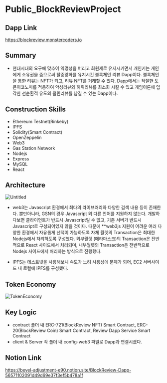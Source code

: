 # Public_BlockReviewProject

## Dapp Link
https://blockreview.monstercoders.io

## Summary
* 현대시대의 요구에 맞추어 익명성을 버리고 회원제로 유지시키면서 개인키는 개인에게 소유권을 줌으로써 탈중앙화를 유지시킨 블록체인 리뷰 Dapp이다. 블록체인을 통한 리뷰는 NFT가 되고, 리뷰 NFT를 거래할 수 있다. Dapp에서는 적절한 토큰이코노미를 적용하여 악성리뷰와 허위리뷰를 최소화 시킬 수 있고 게임이론에 입각한 선순환적 유도의 클린리뷰를 남길 수 있는 Dapp이다.

## Construction Skills
* Ethereum Testnet(Rinkeby) 
* IPFS 
* Solidity(Smart Contract)
* OpenZeppelin
* Web3
* Gas Station Network
* Nodejs
* Express
* MySQL
* React

## Architecture
![Untitled](https://user-images.githubusercontent.com/66409384/162142720-748ce85c-8f34-427b-b870-7bda1b318045.png)

* web3는 Javascript 환경에서 최다의 라이브러리와 다양한 검색 내용 등이 존재한다. 뿐만아니라, GSN의 경우 Javascript 외 다른 언어를 지원하지 않는다. 개발하다보면 클라이언트가 반드시 Javascript일 수 없고, 기존 서버가 반드시 Javascript로 구성되어있지 않을 것이다. 때문에 **web3js 지원이 어려운 여러 다양한 환경에서 자유롭게 선택이 가능하도록 자체 월렛의 Transaction은 최대한 Nodejs에서 처리하도록 구성했다.
외부월렛 (메타마스크)의 Transaction은 전반적으로 React 사이드에서 처리되며, 내부월렛의 Transaction은 전반적으로 Nodejs 사이드에서 처리하는 방식으로 진행했다.

* IPFS는 테스트넷을 사용해보니 속도가 느려 사용성에 문제가 되어, EC2 서버사이드 내 로컬에 IPFS를 구성했다.

## Token Economy
![TokenEconomy](https://user-images.githubusercontent.com/66409384/162142996-1a499b95-6c66-4738-97b4-475b46cf29a4.png)

## Key Logic
 * contract 폴더 내 ERC-721(BlockReview NFT) Smart Contract, ERC-20(BlockReview Coin) Smart Contract, Review Dapp Service Smart Contract
 * client & Server 각 폴더 내 config-web3 파일로 Dapp과 연결시켰다.

## Notion Link
https://bevel-adjustment-e90.notion.site/BlockReview-Dapp-56571102091d49d69e37f3ef5b478a1f
